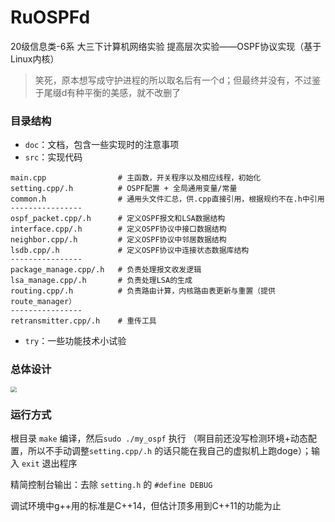 # RuOSPFd

20级信息类-6系 大三下计算机网络实验 提高层次实验——OSPF协议实现（基于Linux内核）


> 笑死，原本想写成守护进程的所以取名后有一个d；但最终并没有，不过鉴于尾缀d有种平衡的美感，就不改删了

### 目录结构

- `doc`：文档，包含一些实现时的注意事项
- `src`：实现代码

```
main.cpp				# 主函数，开关程序以及相应线程，初始化
setting.cpp/.h			# OSPF配置 + 全局通用变量/常量
common.h				# 通用头文件汇总，供.cpp直接引用，根据规约不在.h中引用
----------------
ospf_packet.cpp/.h		# 定义OSPF报文和LSA数据结构
interface.cpp/.h		# 定义OSPF协议中接口数据结构
neighbor.cpp/.h			# 定义OSPF协议中邻居数据结构
lsdb.cpp/.h				# 定义OSPF协议中连接状态数据库结构
----------------
package_manage.cpp/.h	# 负责处理报文收发逻辑
lsa_manage.cpp/.h		# 负责处理LSA的生成
routing.cpp/.h			# 负责路由计算，内核路由表更新与重置（提供route_manager）
----------------
retransmitter.cpp/.h	# 重传工具
```

- `try`：一些功能技术小试验

### 总体设计

<img src="https://i.postimg.cc/k44LcsRs/image.png" style="zoom:60%;" />

### 运行方式

根目录 `make` 编译，然后`sudo ./my_ospf` 执行 （啊目前还没写检测环境+动态配置，所以不手动调整`setting.cpp/.h` 的话只能在我自己的虚拟机上跑doge）；输入 `exit` 退出程序

精简控制台输出：去除 `setting.h` 的 `#define DEBUG`

调试环境中g++用的标准是C++14，但估计顶多用到C++11的功能为止